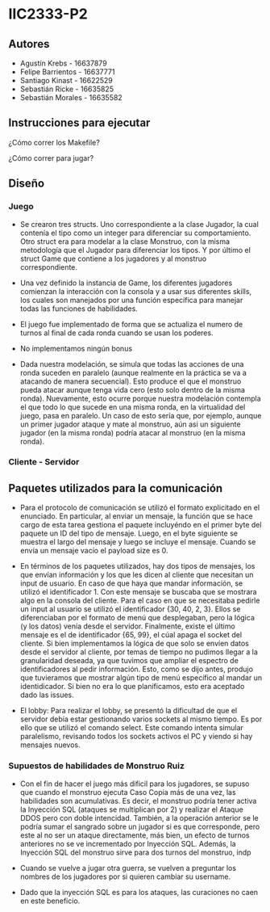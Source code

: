 # IIC2333-P2

## Autores
* Agustín Krebs - 16637879
* Felipe Barrientos - 16637771
* Santiago Kinast - 16622529
* Sebastián Ricke - 16635825
* Sebastián Morales - 16635582

## Instrucciones para ejecutar

¿Cómo correr los Makefile?

¿Cómo correr para jugar?

## Diseño

### Juego

* Se crearon tres structs. Uno correspondiente a la clase Jugador, la cual contenía el tipo como un integer para diferenciar su comportamiento. Otro struct era para modelar a la clase Monstruo, con la misma metodología que el Jugador para diferenciar los tipos. Y por último el struct Game que contiene a los jugadores y al monstruo correspondiente.

* Una vez definido la instancia de Game, los diferentes jugadores comienzan la interacción con la consola y a usar sus diferentes skills, los cuales son manejados por una función específica para manejar todas las funciones de habilidades.

* El juego fue implementado de forma que se actualiza el numero de turnos al final de cada ronda cuando se usan los poderes.

* No implementamos ningún bonus

* Dada nuestra modelación, se simula que todas las acciones de una ronda suceden en paralelo (aunque realmente en la práctica se va a atacando de manera secuencial). Esto produce el que el monstruo pueda atacar aunque tenga vida cero (esto solo dentro de la misma ronda). Nuevamente, esto ocurre porque nuestra modelación contempla el que todo lo que sucede en una misma ronda, en la virtualidad del juego, pasa en paralelo. Un caso de esto sería que, por ejemplo, aunque un primer jugador ataque y mate al monstruo, aún asi un siguiente jugador (en la misma ronda) podría atacar al monstruo (en la misma ronda).

### Cliente - Servidor

## Paquetes utilizados para la comunicación

* Para el protocolo de comunicación se utilizó el formato explicitado en el enunciado. En particular, al enviar un mensaje, la función que se hace cargo de esta tarea gestiona el paquete incluyéndo en el primer byte del paquete un ID del tipo de mensaje. Luego, en el byte siguiente se muestra el largo del mensaje y luego se incluye el mensaje. Cuando se envía un mensaje vacío el payload size es 0.

* En términos de los paquetes utilizados, hay dos tipos de mensajes, los que envían información y los que les dicen al cliente que necesitan un input de usuario. En caso de que haya que mandar información, se utilizó el identificador 1. Con este mensaje se buscaba que se mostrara algo en la consola del cliente. Para el caso en que se necesitaba pedirle un input al usuario se utilizó el identificador {30, 40, 2, 3}. Ellos se diferenciaban por el formato de menú que desplegaban, pero la lógica (y los datos) venía desde el servidor. Finalmente, existe el último mensaje es el de identificador {65, 99}, el cúal apaga el socket del cliente. Si bien implementamos la lógica de que solo se envíen datos desde el servidor al cliente, por temas de tiempo no pudimos llegar a la granularidad deseada, ya que tuvimos que ampliar el espectro de identificadores al pedir información. Esto, como se dijo antes, produjo que tuvieramos que mostrar algún tipo de menú específico al mandar un identidicador. Si bien no era lo que planificamos, esto era aceptado dado las issues.

* El lobby: Para realizar el lobby, se presentó la dificultad de que el servidor debía estar gestionando varios sockets al mismo tiempo. Es por ello que se utilizó el comando select. Este comando intenta simular paralelismo, revisando todos los sockets activos el PC y viendo si hay mensajes nuevos.

### Supuestos de habilidades de Monstruo Ruiz

* Con el fin de hacer el juego más dificil para los jugadores, se supuso que cuando el monstruo ejecuta Caso Copia más de una vez, las habilidades son acumulativas. Es decir, el monstruo podría tener activa la Inyección SQL (ataques se multiplican por 2) y realizar el Ataque DDOS pero con doble intencidad. También, a la operación anterior se le podría sumar el sangrado sobre un jugador si es que corresponde, pero este al no ser un ataque directamente, más bien, un efecto de turnos anteriores no se ve incrementado por Inyección SQL. Además, la Inyección SQL del monstruo sirve para dos turnos del monstruo, indp

* Cuando se vuelve a jugar otra guerra, se vuelven a preguntar los nombres de los jugadores por si quieren cambiar su username.

* Dado que la inyección SQL es para los ataques, las curaciones no caen en este beneficio.